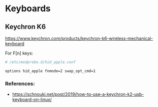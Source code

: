 # Keyboards

## Keychron K6

https://www.keychron.com/products/keychron-k6-wireless-mechanical-keyboard

For F[n] keys:

```sh
# /etc/modprobe.d/hid_apple.conf

options hid_apple fnmode=2 swap_opt_cmd=1
```

### References:

- https://schnouki.net/post/2019/how-to-use-a-keychron-k2-usb-keyboard-on-linux/
